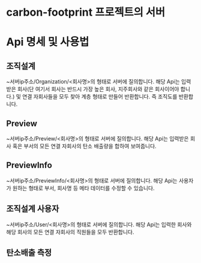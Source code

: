 # carbon-footprint 프로젝트의 서버


# Api 명세 및 사용법
## 조직설계
~서버ip주소/Organization/<회사명>의 형태로 서버에 질의합니다. 해당 Api는 입력받은 회사(단 여기서 회사는 반드시 가장 높은 회사, 지주회사와 같은 회사이어야 합니다.) 및 연결 자회사들을 모두 찾아 계층 형태로 만들어 반환합니다. 즉 조직도를 반환합니다. 

## Preview
~서버ip주소/Preview/<회사명>의 형태로 서버에 질의합니다. 해당 Api는 입력받은 회사 혹은 부서의 모든 연결 자회사의 탄소 배출량을 합하여 보여줍니다.


## PreviewInfo
~서버ip주소/PreviewInfo/<회사명>의 형태로 서버에 질의합니다. 해당 Api는 사용자가 원하는 형태로 부서, 회사명 등 메타 데이터를 수정할 수 있습니다. 


## 조직설계 사용자
~서버ip주소/User/<회사명>의 형태로 서버에 질의합니다. 해당 Api는 입력한 회사와 해당 회사의 모든 연결 자회사의 직원들을 모두 반환합니다.


## 탄소배출 측정

